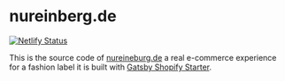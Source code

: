 # nureinberg.de

[![Netlify Status](https://api.netlify.com/api/v1/badges/cec88b2e-f430-4e33-8259-b6c6f6e75c31/deploy-status)](https://app.netlify.com/sites/nureineburg/deploys)

This is the source code of [nureineburg.de](https://nureineburg.de) a real e-commerce experience for a fashion label it is built with [Gatsby Shopify Starter](https://github.com/AlexanderProd/gatsby-shopify-starter).
